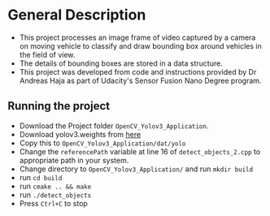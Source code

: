# General Description
* This project processes an image frame of video captured by a camera on moving vehicle to classify and draw bounding box around vehicles in the field of view.
* The details of bounding boxes are stored in a data structure. 
* This project was developed from code and instructions provided by Dr Andreas Haja as part of Udacity's Sensor Fusion Nano Degree program.

## Running the project
* Download the Project folder `OpenCV_Yolov3_Application`.
* Download yolov3.weights from [here](https://pjreddie.com/media/files/yolov3.weights)
* Copy this to `OpenCV_Yolov3_Application/dat/yolo`
* Change the `referencePath` variable at line 16 of `detect_objects_2.cpp` to appropriate path in your system.
* Change directory to `OpenCV_Yolov3_Application/` and run `mkdir build`
* run `cd build`
* run `cmake .. && make`
* run `./detect_objects`
* Press `Ctrl+C` to stop
